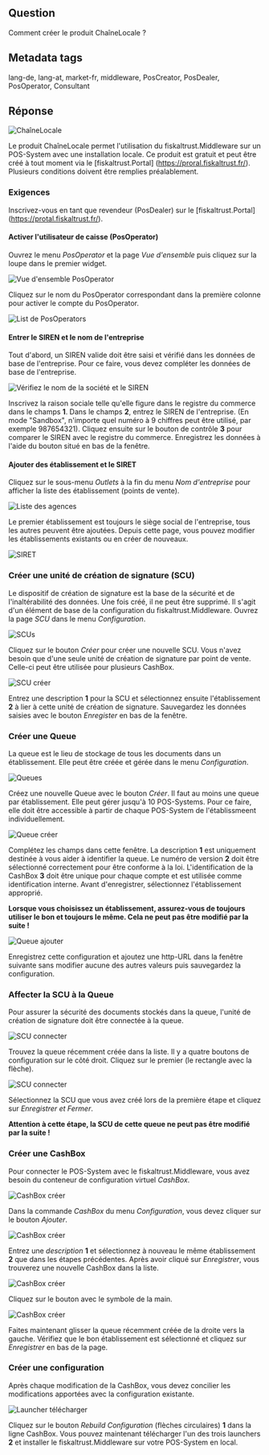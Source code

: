 ## Question

Comment créer le produit ChaîneLocale ?

## Metadata tags

lang-de, lang-at, market-fr, middleware, PosCreator, PosDealer, PosOperator, Consultant

## Réponse

![ChaîneLocale](../images/FR/product_ChaineLocale.png)

Le produit ChaîneLocale permet l'utilisation du fiskaltrust.Middleware sur un POS-System avec une installation locale. Ce produit est gratuit et peut être créé à tout moment via le [fiskaltrust.Portal] (https://proral.fiskaltrust.fr/). Plusieurs conditions doivent être remplies préalablement.

### Exigences

Inscrivez-vous en tant que revendeur (PosDealer) sur le [fiskaltrust.Portal] (https://protal.fiskaltrust.fr/).

#### Activer l'utilisateur de caisse (PosOperator)

Ouvrez le menu _PosOperator_ et la page _Vue d'ensemble_ puis cliquez sur la loupe dans le premier widget.

![Vue d'ensemble PosOperator](../images/FR/step_by_step_chainelocale_001.jpg)

Cliquez sur le nom du PosOperator correspondant dans la première colonne pour activer le compte du PosOperator.

![List de PosOperators](../images/FR/step_by_step_chainelocale_002.jpg)

#### Entrer le SIREN et le nom de l'entreprise

Tout d'abord, un SIREN valide doit être saisi et vérifié dans les données de base de l'entreprise. Pour ce faire, vous devez compléter les données de base de l'entreprise.

![Vérifiez le nom de la société et le SIREN](../images/FR/step_by_step_chainelocale_003.jpg)

Inscrivez la raison sociale telle qu'elle figure dans le registre du commerce dans le champs **1**. Dans le champs **2**, entrez le SIREN de l'entreprise. (En mode "Sandbox", n'importe quel numéro à 9 chiffres peut être utilisé, par exemple 987654321). Cliquez ensuite sur le bouton de contrôle **3** pour comparer le SIREN avec le registre du commerce. Enregistrez les données à l'aide du bouton situé en bas de la fenêtre.

#### Ajouter des établissement et le SIRET

Cliquez sur le sous-menu _Outlets_ à la fin du menu _Nom d'entreprise_ pour afficher la liste des établissement (points de vente).

![Liste des agences](../images/FR/step_by_step_chainelocale_004.jpg)

Le premier établissement est toujours le siège social de l'entreprise, tous les autres peuvent être ajoutées. Depuis cette page, vous pouvez modifier les établissements existants ou en créer de nouveaux.

![SIRET](../images/FR/step_by_step_chainelocale_005.jpg)

### Créer une unité de création de signature (SCU)

Le dispositif de création de signature est la base de la sécurité et de l'inaltérabilité des données. Une fois créé, il ne peut être supprimé. Il s'agit d'un élément de base de la configuration du fiskaltrust.Middleware. Ouvrez la page _SCU_ dans le menu _Configuration_.

![SCUs](../images/FR/step_by_step_chainelocale_006.jpg)

Cliquez sur le bouton _Créer_ pour créer une nouvelle SCU. Vous n'avez besoin que d'une seule unité de création de signature par point de vente. Celle-ci peut être utilisée pour plusieurs CashBox.

![SCU créer](../images/FR/step_by_step_chainelocale_007.jpg)

Entrez une description **1** pour la SCU et sélectionnez ensuite l'établissement **2** à lier à cette unité de création de signature.
Sauvegardez les données saisies avec le bouton _Enregister_ en bas de la fenêtre.

### Créer une Queue

La queue est le lieu de stockage de tous les documents dans un établissement. Elle peut être créée et gérée dans le menu _Configuration_.

![Queues](../images/FR/step_by_step_chainelocale_008.jpg)

Créez une nouvelle Queue avec le bouton _Créer_. Il faut au moins une queue par établissement. Elle peut gérer jusqu'à 10 POS-Systems. Pour ce faire, elle doit être accessible à partir de chaque POS-System de l'établissmeent individuellement.

![Queue créer](../images/FR/step_by_step_chainelocale_009.jpg)

Complétez les champs dans cette fenêtre. La description **1** est uniquement destinée à vous aider à identifier la queue. Le numéro de version **2** doit être sélectionné correctement pour être conforme à la loi. L'identification de la CashBox **3** doit être unique pour chaque compte et est utilisée comme identification interne. Avant d'enregistrer, sélectionnez l'établissement approprié.

**Lorsque vous choisissez un établissement, assurez-vous de toujours utiliser le bon et toujours le même. Cela ne peut pas être modifié par la suite !**

![Queue ajouter](../images/FR/step_by_step_chainelocale_010.jpg)

Enregistrez cette configuration et ajoutez une http-URL dans la fenêtre suivante sans modifier aucune des autres valeurs puis sauvegardez la configuration.

### Affecter la SCU à la Queue

Pour assurer la sécurité des documents stockés dans la queue, l'unité de création de signature doit être connectée à la queue.

![SCU connecter](../images/FR/step_by_step_chainelocale_011.jpg)

Trouvez la queue récemment créée dans la liste. Il y a quatre boutons de configuration sur le côté droit. Cliquez sur le premier (le rectangle avec la flèche).

![SCU connecter](../images/FR/step_by_step_chainelocale_012.jpg)

Sélectionnez la SCU que vous avez créé lors de la première étape et cliquez sur _Enregistrer et Fermer_.

**Attention à cette étape, la SCU de cette queue ne peut pas être modifié par la suite !**

### Créer une CashBox

Pour connecter le POS-System avec le fiskaltrust.Middleware, vous avez besoin du conteneur de configuration virtuel _CashBox_.

![CashBox créer](../images/FR/step_by_step_chainelocale_013.jpg)

Dans la commande _CashBox_ du menu _Configuration_, vous devez cliquer sur le bouton _Ajouter_.

![CashBox créer](../images/FR/step_by_step_chainelocale_014.jpg)

Entrez une _description_ **1** et sélectionnez à nouveau le même établissement **2** que dans les étapes précédentes. Après avoir cliqué sur _Enregistrer_, vous trouverez une nouvelle CashBox dans la liste.

![CashBox créer](../images/FR/step_by_step_chainelocale_015.jpg)

Cliquez sur le bouton avec le symbole de la main.

![CashBox créer](../images/FR/step_by_step_chainelocale_016.jpg)

Faites maintenant glisser la queue récemment créée de la droite vers la gauche. Vérifiez que le bon établissement est sélectionné et cliquez sur _Enregistrer_ en bas de la page.

### Créer une configuration

Après chaque modification de la CashBox, vous devez concilier les modifications apportées avec la configuration existante.

![Launcher télécharger](../images/FR/step_by_step_chainelocale_017.jpg)

Cliquez sur le bouton *Rebuild Configuration* (flèches circulaires) **1** dans la ligne CashBox.
Vous pouvez maintenant télécharger l'un des trois launchers **2** et installer le fiskaltrust.Middleware sur votre POS-System en local.
